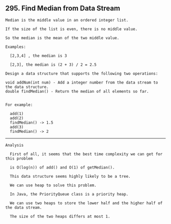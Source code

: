 ## 295\. Find Median from Data Stream

    Median is the middle value in an ordered integer list. 
    
    If the size of the list is even, there is no middle value. 
    
    So the median is the mean of the two middle value.
    
    Examples:
    
      [2,3,4] , the median is 3
    
      [2,3], the median is (2 + 3) / 2 = 2.5
    
    Design a data structure that supports the following two operations:
    
    void addNum(int num) - Add a integer number from the data stream to the data structure.
    double findMedian() - Return the median of all elements so far.
    
    
    For example:
    
      add(1)
      add(2)
      findMedian() -> 1.5
      add(3)
      findMedian() -> 2
    
--------------------------------------------------------------------------------------------

    Analysis
    
      First of all, it seems that the best time complexity we can get for this problem 
      
      is O(log(n)) of add() and O(1) of getMedian(). 
      
      This data structure seems highly likely to be a tree.
      
      We can use heap to solve this problem. 
      
      In Java, the PriorityQueue class is a priority heap. 
      
      We can use two heaps to store the lower half and the higher half of the data stream. 
      
      The size of the two heaps differs at most 1. 
    